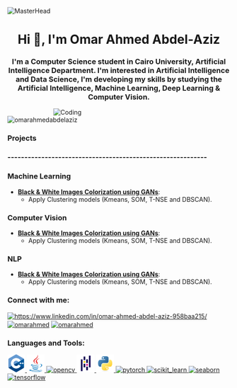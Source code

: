 ![MasterHead](https://media-exp1.licdn.com/dms/image/C4D16AQHfwj9Ci82_lA/profile-displaybackgroundimage-shrink_350_1400/0/1654369953186?e=1671062400&v=beta&t=8ONn-_dK-E4FjMiovZ_Cmr5xJI5z542xLtt92V6cUm4)

<h1 align="center">Hi 👋, I'm Omar Ahmed Abdel-Aziz</h1>
<h3 align="center">I'm a Computer Science student in Cairo University, Artificial Intelligence Department. I'm interested in Artificial Intelligence and Data Science, I'm developing my skills by studying the Artificial Intelligence, Machine Learning, Deep Learning & Computer Vision.</h3>
<img align="right" alt="Coding" width="400" src="https://frogdesign.nyc3.cdn.digitaloceanspaces.com/wp-content/uploads/2020/08/04192430/AI_designing-with-data.gif">

<p align="left"> <img src="https://komarev.com/ghpvc/?username=omarahmedabdelaziz&label=Profile%20views&color=0e75b6&style=flat" alt="omarahmedabdelaziz" /> </p>

### Projects
### -----------------------------------------------------------

### Machine Learning

- [__Black & White Images Colorization using GANs__](https://github.com/OmarAhmedAbdelAziz/Black-White-Images-Colorization-using-GANs-Computer-Vision):
  - Apply Clustering models (Kmeans, SOM, T-NSE and DBSCAN).
  
### Computer Vision 

- [__Black & White Images Colorization using GANs__](https://github.com/OmarAhmedAbdelAziz/Black-White-Images-Colorization-using-GANs-Computer-Vision):
  - Apply Clustering models (Kmeans, SOM, T-NSE and DBSCAN).

### NLP

- [__Black & White Images Colorization using GANs__](https://github.com/OmarAhmedAbdelAziz/Black-White-Images-Colorization-using-GANs-Computer-Vision):
  - Apply Clustering models (Kmeans, SOM, T-NSE and DBSCAN).

<h3 align="left">Connect with me:</h3>
<p align="left">
<a href="https://linkedin.com/in/https://www.linkedin.com/in/omar-ahmed-abdel-aziz-958baa215/" target="blank"><img align="center" src="https://raw.githubusercontent.com/rahuldkjain/github-profile-readme-generator/master/src/images/icons/Social/linked-in-alt.svg" alt="https://www.linkedin.com/in/omar-ahmed-abdel-aziz-958baa215/" height="30" width="40" /></a>
<a href="https://fb.com/omarahmed" target="blank"><img align="center" src="https://raw.githubusercontent.com/rahuldkjain/github-profile-readme-generator/master/src/images/icons/Social/facebook.svg" alt="omarahmed" height="30" width="40" /></a>
<a href="https://instagram.com/omarahmed" target="blank"><img align="center" src="https://raw.githubusercontent.com/rahuldkjain/github-profile-readme-generator/master/src/images/icons/Social/instagram.svg" alt="omarahmed" height="30" width="40" /></a>
</p>

<h3 align="left">Languages and Tools:</h3>
<p align="left"> <a href="https://www.w3schools.com/cpp/" target="_blank" rel="noreferrer"> <img src="https://raw.githubusercontent.com/devicons/devicon/master/icons/cplusplus/cplusplus-original.svg" alt="cplusplus" width="40" height="40"/> </a> <a href="https://www.java.com" target="_blank" rel="noreferrer"> <img src="https://raw.githubusercontent.com/devicons/devicon/master/icons/java/java-original.svg" alt="java" width="40" height="40"/> </a> <a href="https://opencv.org/" target="_blank" rel="noreferrer"> <img src="https://www.vectorlogo.zone/logos/opencv/opencv-icon.svg" alt="opencv" width="40" height="40"/> </a> <a href="https://pandas.pydata.org/" target="_blank" rel="noreferrer"> <img src="https://raw.githubusercontent.com/devicons/devicon/2ae2a900d2f041da66e950e4d48052658d850630/icons/pandas/pandas-original.svg" alt="pandas" width="40" height="40"/> </a> <a href="https://www.python.org" target="_blank" rel="noreferrer"> <img src="https://raw.githubusercontent.com/devicons/devicon/master/icons/python/python-original.svg" alt="python" width="40" height="40"/> </a> <a href="https://pytorch.org/" target="_blank" rel="noreferrer"> <img src="https://www.vectorlogo.zone/logos/pytorch/pytorch-icon.svg" alt="pytorch" width="40" height="40"/> </a> <a href="https://scikit-learn.org/" target="_blank" rel="noreferrer"> <img src="https://upload.wikimedia.org/wikipedia/commons/0/05/Scikit_learn_logo_small.svg" alt="scikit_learn" width="40" height="40"/> </a> <a href="https://seaborn.pydata.org/" target="_blank" rel="noreferrer"> <img src="https://seaborn.pydata.org/_images/logo-mark-lightbg.svg" alt="seaborn" width="40" height="40"/> </a> <a href="https://www.tensorflow.org" target="_blank" rel="noreferrer"> <img src="https://www.vectorlogo.zone/logos/tensorflow/tensorflow-icon.svg" alt="tensorflow" width="40" height="40"/> </a> </p>



